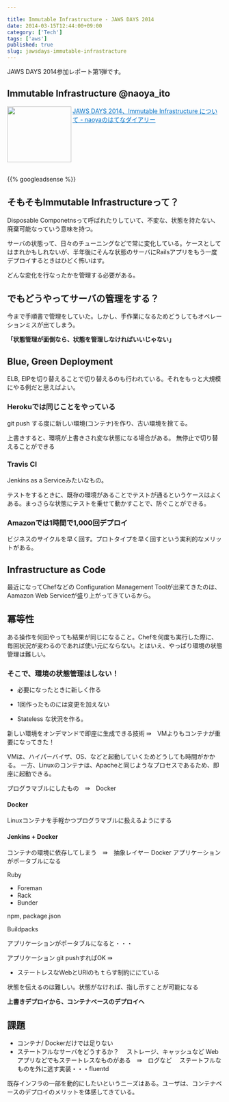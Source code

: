 ```yaml
---

title: Immutable Infrastructure - JAWS DAYS 2014
date: 2014-03-15T12:44:00+09:00
category: ['Tech']
tags: ['aws']
published: true
slug: jawsdays-immutable-infrastracture
---
```


JAWS DAYS 2014参加レポート第1弾です。

## Immutable Infrastructure @naoya_ito
<a href="http://d.hatena.ne.jp/naoya/20140315/1394851727" target="_blank"><img class="alignleft" align="left" border="0" src="http://capture.heartrails.com/150x130/shadow?http://d.hatena.ne.jp/naoya/20140315/1394851727" alt="" width="150" height="130" /></a><a style="color:#0070C5;" href="http://d.hatena.ne.jp/naoya/20140315/1394851727" target="_blank">JAWS DAYS 2014、Immutable Infrastructure について - naoyaのはてなダイアリー</a><a href="http://b.hatena.ne.jp/entry/http://d.hatena.ne.jp/naoya/20140315/1394851727" target="_blank"><img border="0" src="http://b.hatena.ne.jp/entry/image/http://d.hatena.ne.jp/naoya/20140315/1394851727" alt="" /></a><br style="clear:both;" /><br>



{{% googleadsense %}}
<script async class="speakerdeck-embed" data-id="eb0795108e17013146041a945ae20cc0" data-ratio="1.33333333333333" src="//speakerdeck.com/assets/embed.js"></script>


## そもそもImmutable Infrastructureって？
Disposable Componetnsって呼ばれたりしていて、不変な、状態を持たない、廃棄可能なっていう意味を持つ。

サーバの状態って、日々のチューニングなどで常に変化している。ケースとしてはまれかもしれないが、半年後にそんな状態のサーバにRailsアプリをもう一度デプロイするときはひどく怖いはす。

どんな変化を行なったかを管理する必要がある。


## でもどうやってサーバの管理をする？
今まで手順書で管理をしていた。しかし、手作業になるためどうしてもオペレーションミスが出てしまう。

**「状態管理が面倒なら、状態を管理しなければいいじゃない」**



## Blue, Green Deployment
ELB, EIPを切り替えることで切り替えるのも行われている。それをもっと大規模にやる例だと思えばよい。


### Herokuでは同じことをやっている
git push する度に新しい環境(コンテナ)を作り、古い環境を捨てる。

上書きすると、環境が上書きされ変な状態になる場合がある。
無停止で切り替えることができる

### Travis CI
Jenkins as a Serviceみたいなもの。

テストをするときに、既存の環境があることでテストが通るというケースはよくある。まっさらな状態にテストを乗せて動かすことで、防ぐことができる。

### Amazonでは1時間で1,000回デプロイ
ビジネスのサイクルを早く回す。プロトタイプを早く回すという実利的なメリットがある。


## Infrastructure as Code
最近になってChefなどの Configuration Management Toolが出来てきたのは、Aamazon Web Serviceが盛り上がってきているから。


## 冪等性
ある操作を何回やっても結果が同じになること。Chefを何度も実行した際に、毎回状況が変わるのであれば使い元にならない。とはいえ、やっぱり環境の状態管理は難しい。

### そこで、環境の状態管理はしない！
- 必要になったときに新しく作る
- 1回作ったものには変更を加えない

- Stateless な状況を作る。


新しい環境をオンデマンドで即座に生成できる技術
⇛　VMよりもコンテナが重要になってきた！

VMは、ハイパーバイザ、OS、などと起動していくためどうしても時間がかかる。
一方、Linuxのコンテナは、Apacheと同じようなプロセスであるため、即座に起動できる。

プログラマブルにしたもの　⇛　Docker

#### Docker
Linuxコンテナを手軽かつプログラマブルに扱えるようにする


#### Jenkins + Docker
コンテナの環境に依存してしまう　⇛　抽象レイヤー Docker
アプリケーションがポータブルになる


Ruby
 - Foreman
 - Rack
 - Bunder 

npm, package.json

Buildpacks 



アプリケーションがポータブルになると・・・

アプリケーション
git pushすればOK ⇛　

- ステートレスなWebとURIのもｔらす制約ににている

状態を伝えるのは難しい。状態がなければ、指し示すことが可能になる



**上書きデプロイから、コンテナベースのデプロイへ**


## 課題
- コンテナ/ Dockerだけでは足りない
- ステートフルなサーバをどうするか？
　ストレージ、キャッシュなど
  Webアプリなどでもステートレスなものがある　⇛　ログなど
　ステートフルなものを外に逃す実装・・・fluentd

既存インフラの一部を動的にしたいというニーズはある。ユーザは、コンテナベースのデプロイのメリットを体感してきている。




